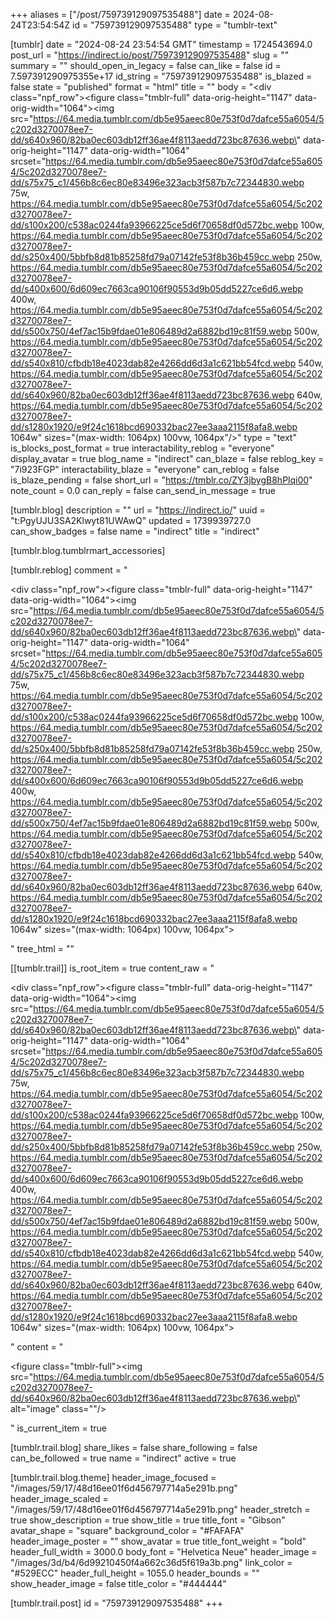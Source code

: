 +++
aliases = ["/post/759739129097535488"]
date = 2024-08-24T23:54:54Z
id = "759739129097535488"
type = "tumblr-text"

[tumblr]
date = "2024-08-24 23:54:54 GMT"
timestamp = 1724543694.0
post_url = "https://indirect.io/post/759739129097535488"
slug = ""
summary = ""
should_open_in_legacy = false
can_like = false
id = 7.597391290975355e+17
id_string = "759739129097535488"
is_blazed = false
state = "published"
format = "html"
title = ""
body = "<div class=\"npf_row\"><figure class=\"tmblr-full\" data-orig-height=\"1147\" data-orig-width=\"1064\"><img src=\"https://64.media.tumblr.com/db5e95aeec80e753f0d7dafce55a6054/5c202d3270078ee7-dd/s640x960/82ba0ec603db12ff36ae4f8113aedd723bc87636.webp\" data-orig-height=\"1147\" data-orig-width=\"1064\" srcset=\"https://64.media.tumblr.com/db5e95aeec80e753f0d7dafce55a6054/5c202d3270078ee7-dd/s75x75_c1/456b8c6ec80e83496e323acb3f587b7c72344830.webp 75w, https://64.media.tumblr.com/db5e95aeec80e753f0d7dafce55a6054/5c202d3270078ee7-dd/s100x200/c538ac0244fa93966225ce5d6f70658df0d572bc.webp 100w, https://64.media.tumblr.com/db5e95aeec80e753f0d7dafce55a6054/5c202d3270078ee7-dd/s250x400/5bbfb8d81b85258fd79a07142fe53f8b36b459cc.webp 250w, https://64.media.tumblr.com/db5e95aeec80e753f0d7dafce55a6054/5c202d3270078ee7-dd/s400x600/6d609ec7663ca90106f90553d9b05dd5227ce6d6.webp 400w, https://64.media.tumblr.com/db5e95aeec80e753f0d7dafce55a6054/5c202d3270078ee7-dd/s500x750/4ef7ac15b9fdae01e806489d2a6882bd19c81f59.webp 500w, https://64.media.tumblr.com/db5e95aeec80e753f0d7dafce55a6054/5c202d3270078ee7-dd/s540x810/cfbdb18e4023dab82e4266dd6d3a1c621bb54fcd.webp 540w, https://64.media.tumblr.com/db5e95aeec80e753f0d7dafce55a6054/5c202d3270078ee7-dd/s640x960/82ba0ec603db12ff36ae4f8113aedd723bc87636.webp 640w, https://64.media.tumblr.com/db5e95aeec80e753f0d7dafce55a6054/5c202d3270078ee7-dd/s1280x1920/e9f24c1618bcd690332bac27ee3aaa2115f8afa8.webp 1064w\" sizes=\"(max-width: 1064px) 100vw, 1064px\"/></figure></div>"
type = "text"
is_blocks_post_format = true
interactability_reblog = "everyone"
display_avatar = true
blog_name = "indirect"
can_blaze = false
reblog_key = "7i923FGP"
interactability_blaze = "everyone"
can_reblog = false
is_blaze_pending = false
short_url = "https://tmblr.co/ZY3jbygB8hPlqi00"
note_count = 0.0
can_reply = false
can_send_in_message = true

[tumblr.blog]
description = ""
url = "https://indirect.io/"
uuid = "t:PgyUJU3SA2Klwyt81UWAwQ"
updated = 1739939727.0
can_show_badges = false
name = "indirect"
title = "indirect"

[tumblr.blog.tumblrmart_accessories]

[tumblr.reblog]
comment = "<p><div class=\"npf_row\"><figure class=\"tmblr-full\" data-orig-height=\"1147\" data-orig-width=\"1064\"><img src=\"https://64.media.tumblr.com/db5e95aeec80e753f0d7dafce55a6054/5c202d3270078ee7-dd/s640x960/82ba0ec603db12ff36ae4f8113aedd723bc87636.webp\" data-orig-height=\"1147\" data-orig-width=\"1064\" srcset=\"https://64.media.tumblr.com/db5e95aeec80e753f0d7dafce55a6054/5c202d3270078ee7-dd/s75x75_c1/456b8c6ec80e83496e323acb3f587b7c72344830.webp 75w, https://64.media.tumblr.com/db5e95aeec80e753f0d7dafce55a6054/5c202d3270078ee7-dd/s100x200/c538ac0244fa93966225ce5d6f70658df0d572bc.webp 100w, https://64.media.tumblr.com/db5e95aeec80e753f0d7dafce55a6054/5c202d3270078ee7-dd/s250x400/5bbfb8d81b85258fd79a07142fe53f8b36b459cc.webp 250w, https://64.media.tumblr.com/db5e95aeec80e753f0d7dafce55a6054/5c202d3270078ee7-dd/s400x600/6d609ec7663ca90106f90553d9b05dd5227ce6d6.webp 400w, https://64.media.tumblr.com/db5e95aeec80e753f0d7dafce55a6054/5c202d3270078ee7-dd/s500x750/4ef7ac15b9fdae01e806489d2a6882bd19c81f59.webp 500w, https://64.media.tumblr.com/db5e95aeec80e753f0d7dafce55a6054/5c202d3270078ee7-dd/s540x810/cfbdb18e4023dab82e4266dd6d3a1c621bb54fcd.webp 540w, https://64.media.tumblr.com/db5e95aeec80e753f0d7dafce55a6054/5c202d3270078ee7-dd/s640x960/82ba0ec603db12ff36ae4f8113aedd723bc87636.webp 640w, https://64.media.tumblr.com/db5e95aeec80e753f0d7dafce55a6054/5c202d3270078ee7-dd/s1280x1920/e9f24c1618bcd690332bac27ee3aaa2115f8afa8.webp 1064w\" sizes=\"(max-width: 1064px) 100vw, 1064px\"></figure></div></p>"
tree_html = ""

[[tumblr.trail]]
is_root_item = true
content_raw = "<p><div class=\"npf_row\"><figure class=\"tmblr-full\" data-orig-height=\"1147\" data-orig-width=\"1064\"><img src=\"https://64.media.tumblr.com/db5e95aeec80e753f0d7dafce55a6054/5c202d3270078ee7-dd/s640x960/82ba0ec603db12ff36ae4f8113aedd723bc87636.webp\" data-orig-height=\"1147\" data-orig-width=\"1064\" srcset=\"https://64.media.tumblr.com/db5e95aeec80e753f0d7dafce55a6054/5c202d3270078ee7-dd/s75x75_c1/456b8c6ec80e83496e323acb3f587b7c72344830.webp 75w, https://64.media.tumblr.com/db5e95aeec80e753f0d7dafce55a6054/5c202d3270078ee7-dd/s100x200/c538ac0244fa93966225ce5d6f70658df0d572bc.webp 100w, https://64.media.tumblr.com/db5e95aeec80e753f0d7dafce55a6054/5c202d3270078ee7-dd/s250x400/5bbfb8d81b85258fd79a07142fe53f8b36b459cc.webp 250w, https://64.media.tumblr.com/db5e95aeec80e753f0d7dafce55a6054/5c202d3270078ee7-dd/s400x600/6d609ec7663ca90106f90553d9b05dd5227ce6d6.webp 400w, https://64.media.tumblr.com/db5e95aeec80e753f0d7dafce55a6054/5c202d3270078ee7-dd/s500x750/4ef7ac15b9fdae01e806489d2a6882bd19c81f59.webp 500w, https://64.media.tumblr.com/db5e95aeec80e753f0d7dafce55a6054/5c202d3270078ee7-dd/s540x810/cfbdb18e4023dab82e4266dd6d3a1c621bb54fcd.webp 540w, https://64.media.tumblr.com/db5e95aeec80e753f0d7dafce55a6054/5c202d3270078ee7-dd/s640x960/82ba0ec603db12ff36ae4f8113aedd723bc87636.webp 640w, https://64.media.tumblr.com/db5e95aeec80e753f0d7dafce55a6054/5c202d3270078ee7-dd/s1280x1920/e9f24c1618bcd690332bac27ee3aaa2115f8afa8.webp 1064w\" sizes=\"(max-width: 1064px) 100vw, 1064px\"></figure></div></p>"
content = "<p><figure class=\"tmblr-full\"><img src=\"https://64.media.tumblr.com/db5e95aeec80e753f0d7dafce55a6054/5c202d3270078ee7-dd/s640x960/82ba0ec603db12ff36ae4f8113aedd723bc87636.webp\" alt=\"image\" class=\"\"/></figure></p>"
is_current_item = true

[tumblr.trail.blog]
share_likes = false
share_following = false
can_be_followed = true
name = "indirect"
active = true

[tumblr.trail.blog.theme]
header_image_focused = "/images/59/17/48d16ee01f6d456797714a5e291b.png"
header_image_scaled = "/images/59/17/48d16ee01f6d456797714a5e291b.png"
header_stretch = true
show_description = true
show_title = true
title_font = "Gibson"
avatar_shape = "square"
background_color = "#FAFAFA"
header_image_poster = ""
show_avatar = true
title_font_weight = "bold"
header_full_width = 3000.0
body_font = "Helvetica Neue"
header_image = "/images/3d/b4/6d99210450f4a662c36d5f619a3b.png"
link_color = "#529ECC"
header_full_height = 1055.0
header_bounds = ""
show_header_image = false
title_color = "#444444"

[tumblr.trail.post]
id = "759739129097535488"
+++

